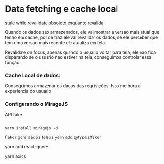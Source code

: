 # Data fetching e cache local 

stale while revalidate
obsoleto enquanto revalida

Quando os dados sao armazenados, ele vai mostrar a versao mais atual que tenho em cache, por de traz ele vai revalidar os dados, se ele perceber que tem uma versao mais recente ele atualiza em tela. 

Revalidate on focus,
apenas quando o usuario voltar para tela, ele nao fica disparando  se o usuario nao estiver na tela, conseguimos controlar essa função.


### Cache Local de dados:
  Conseguimos armazenar os dados das requisições. Isso melhora a experiencia do usuario

  
### Configurando o MirageJS
API fake

```

yarn install miragejs -d

```

Faker 
gera dados falsos 
yarn add @types/faker



yarn add react-query 


yarn axios 

